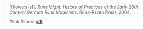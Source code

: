 > [[flowers-s]]. *Rune Might: History of Practices of the Early 20th Century German Rune Magicians*. Rûna-Raven Press, 2004.

> #link #nodoi 
> [pdf](a/flowers-s2004.pdf)